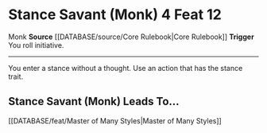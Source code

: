 ﻿---
actions: '[free-action]'
feat: Stance Savant (Monk)
id: '472'
leads_to: '[[DATABASE/feat/Master of Many Styles|Master of Many Styles]]'
level: '12'
name: Stance Savant (Monk)
rarity: Common
source: '[[DATABASE/source/Core Rulebook|Core Rulebook]]'
trait:
- '[[DATABASE/trait/Monk|Monk]]'
trigger: You roll initiative.
type: Feat

---
# Stance Savant (Monk) <span class="action-icon">4</span> <span class="item-type">Feat 12</span>

<span class="item-trait">Monk</span>
**Source** [[DATABASE/source/Core Rulebook|Core Rulebook]] 
**Trigger** You roll initiative.

---
You enter a stance without a thought. Use an action that has the stance trait.

## Stance Savant (Monk) Leads To...

[[DATABASE/feat/Master of Many Styles|Master of Many Styles]]